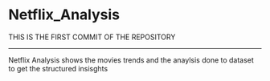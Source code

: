 # Netflix_Analysis
THIS IS THE FIRST COMMIT OF THE REPOSITORY
*********************************************
Netflix Analysis shows the movies trends and the anaylsis done to dataset to get the structured insisghts
